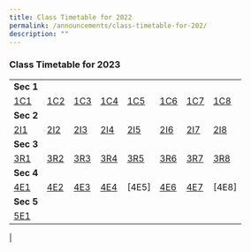 ```yaml
---
title: Class Timetable for 2022
permalink: /announcements/class-timetable-for-202/
description: ""
---
```

### **Class Timetable for 2023**

| | | | | | | | | 
|---|---|---|---|---|---|---|---|
| **Sec 1** |  |  |  |  |  |  |  |
| [1C1](/files/1E1.pdf) | [1C2](/files/1E2.pdf) | [1C3](/files/1E3.pdf) | [1C4](/files/1E4.pdf) | [1C5](/files/1E5.pdf) | [1C6](/files/1N1.pdf) | [1C7](/files/1N2.pdf) | [1C8](/files/1T1.pdf) |
| **Sec 2** |  |  |  |  |  |  |  |
| [2I1](/files/2E1.pdf) | [2I2](/files/2E2.pdf) | [2I3](/files/2E3.pdf) | [2I4](/files/2E4.pdf) | [2I5](/files/2E5.pdf) | [2I6](/files/2N1.pdf) | [2I7](/files/2N2.pdf) | [2I8](/files/2T1.pdf) |
| **Sec 3** |  |  |  |  |  |  |  |
| [3R1](/files/3E1.pdf) | [3R2](/files/3E2.pdf) | [3R3](/files/3E3.pdf) | [3R4](/files/3E4.pdf) | [3R5](/files/3E5.pdf) | [3R6](/files/3N1.pdf) | [3R7](/files/3N2.pdf) | [3R8](/files/3T1.pdf) |
| **Sec 4** |  |  |  |  |  |  |  |
| [4E1](/files/4E1.pdf) | [4E2](/files/4E2.pdf) | [4E3](/files/4E3.pdf) | [4E4](/files/4E4.pdf) | [4E5]| [4E6](/files/4N1.pdf) | [4E7](/files/4N2.pdf) | [4E8] |
| **Sec 5** |  |  |  |  |  |  |  |
| [5E1](/files/5N1.pdf) |
|